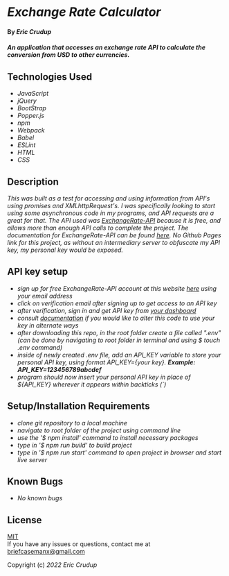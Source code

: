 # _Exchange Rate Calculator_

#### By _**Eric Crudup**_

#### _An application that accesses an exchange rate API to calculate the conversion from USD to other currencies._

## Technologies Used

* _JavaScript_
* _jQuery_
* _BootStrap_
* _Popper.js_
* _npm_
* _Webpack_
* _Babel_
* _ESLint_
* _HTML_
* _CSS_

## Description

_This was built as a test for accessing and using information from API's using promises and XMLhttpRequest's. I was specifically looking to start using some asynchronous code in my programs, and API requests are a great for that. The API used was [ExchangeRate-API](https://app.exchangerate-api.com) because it is free, and allows more than enough API calls to complete the project. The documentation for ExchangeRate-API can be found [here](https://www.exchangerate-api.com/docs/overview). No Github Pages link for this project, as without an intermediary server to obfuscate my API key, my personal key would be exposed._

## API key setup

* _sign up for free ExchangeRate-API account at this website [here](https://www.exchangerate-api.com/) using your email address_
* _click on verification email after signing up to get access to an API key_
* _after verification, sign in and get API key from [your dashboard](https://app.exchangerate-api.com/dashboard)_
* _consult [documentation](https://www.exchangerate-api.com/docs/overview) if you would like to alter this code to use your key in alternate ways_
* _after downloading this repo, in the root folder create a file called ".env" (can be done by navigating to root folder in terminal and using $ touch .env command)_
* _inside of newly created .env file, add an API_KEY variable to store your personal API key, using format API_KEY={your key}. **Example: API_KEY=123456789abcdef**_
* _program should now insert your personal API key in place of ${API_KEY} wherever it appears within backticks (`)_

## Setup/Installation Requirements

* _clone git repository to a local machine_
* _navigate to root folder of the project using command line_
* _use the '$ npm install' command to install necessary packages_
* _type in '$ npm run build' to build project_
* _type in '$ npm run start' command to open project in browser and start live server_

## Known Bugs

* _No known bugs_

## License

[MIT](https://opensource.org/licenses/MIT)    
If you have any issues or questions, contact me at briefcasemanx@gmail.com    

Copyright (c) _2022_  _Eric Crudup_